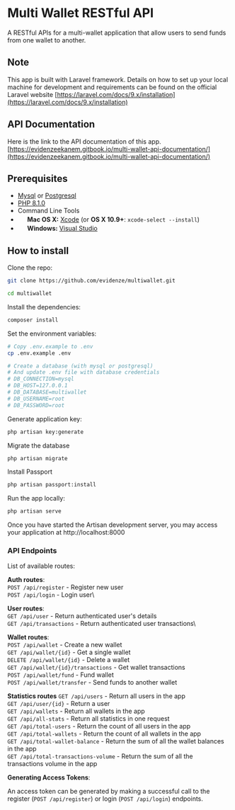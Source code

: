 # Multi Wallet RESTful API

A RESTful APIs for a multi-wallet application that allow users to send funds from one wallet to another.

## Note

This app is built with Laravel framework. Details on how to set up your local machine for development and requirements can be found on the official Laravel website [https://laravel.com/docs/9.x/installation](https://laravel.com/docs/9.x/installation)

## API Documentation

Here is the link to the API documentation of this app. [https://evidenzeekanem.gitbook.io/multi-wallet-api-documentation/](https://evidenzeekanem.gitbook.io/multi-wallet-api-documentation/)


Prerequisites
-------------

- [Mysql](https://www.mysql.com/) or [Postgresql](http://www.postgresql.org/)
- [PHP 8.1.0](http://php.net/)
- Command Line Tools
- <img src="http://deluge-torrent.org/images/apple-logo.gif" height="17">&nbsp;**Mac OS X:** [Xcode](https://itunes.apple.com/us/app/xcode/id497799835?mt=12) (or **OS X 10.9+**: `xcode-select --install`)
- <img src="http://dc942d419843af05523b-ff74ae13537a01be6cfec5927837dcfe.r14.cf1.rackcdn.com/wp-content/uploads/windows-8-50x50.jpg" height="17">&nbsp;**Windows:** [Visual Studio](https://www.visualstudio.com/products/visual-studio-community-vs)


## How to install

Clone the repo:

```bash
git clone https://github.com/evidenze/multiwallet.git

cd multiwallet
```

Install the dependencies:

```bash
composer install
```

Set the environment variables:

```bash
# Copy .env.example to .env
cp .env.example .env

# Create a database (with mysql or postgresql)
# And update .env file with database credentials
# DB_CONNECTION=mysql
# DB_HOST=127.0.0.1
# DB_DATABASE=multiwallet
# DB_USERNAME=root
# DB_PASSWORD=root
```

Generate application key:

```bash
php artisan key:generate
```

Migrate the database

```bash
php artisan migrate
```

Install Passport

```bash
php artisan passport:install
```

Run the app locally:

```bash
php artisan serve
```

Once you have started the Artisan development server, you may access your application at http://localhost:8000

### API Endpoints

List of available routes:

**Auth routes**:\
`POST /api/register` - Register new user\
`POST /api/login` - Login user\

**User routes**:\
`GET /api/user` - Return authenticated user's details\
`GET /api/transactions` - Return authenticated user transactions\

**Wallet routes**:\
`POST /api/wallet` - Create a new wallet\
`GET /api/wallet/{id}` - Get a single wallet\
`DELETE /api/wallet/{id}` - Delete a wallet\
`GET /api/wallet/{id}/transactions` - Get wallet transactions\
`POST /api/wallet/fund` - Fund wallet\
`POST /api/wallet/transfer` - Send funds to another wallet

**Statistics routes**
`GET /api/users` - Return all users in the app\
`GET /api/user/{id}` - Return a user\
`GET /api/wallets` - Return all wallets in the app\
`GET /api/all-stats` - Return all statistics in one request\
`GET /api/total-users` - Return the count of all users in the app\
`GET /api/total-wallets` - Return the count of all wallets in the app\
`GET /api/total-wallet-balance` - Return the sum of all the wallet balances in the app\
`GET /api/total-transactions-volume` - Return the sum of all the transactions volume in the app


**Generating Access Tokens**:

An access token can be generated by making a successful call to the register (`POST /api/register`) or login (`POST /api/login`) endpoints.